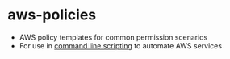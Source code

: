 # aws-policies
  * AWS policy templates for common permission scenarios
  * For use in [command line scripting](https://github.com/spiritphyz/AWS-Serverless-Guides/blob/master/guides/00-AWS-CLI-Cheatsheet.md) to automate AWS services
